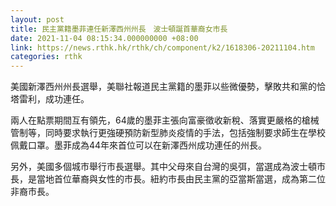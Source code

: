 ```yaml
---
layout: post
title: 民主黨籍墨菲連任新澤西州州長　波士頓誕首華裔女市長
date: 2021-11-04 08:15:34.000000000 +08:00
link: https://news.rthk.hk/rthk/ch/component/k2/1618306-20211104.htm
categories: rthk
---
```


美國新澤西州州長選舉，美聯社報道民主黨籍的墨菲以些微優勢，擊敗共和黨的恰塔雷利，成功連任。

兩人在點票期間互有領先，64歲的墨菲主張向富豪徵收新稅、落實更嚴格的槍械管制等，同時要求執行更強硬預防新型肺炎疫情的手法，包括強制要求師生在學校佩戴口罩。墨菲成為44年來首位可以在新澤西州成功連任的州長。

另外，美國多個城市舉行市長選舉。其中父母來自台灣的吳弭，當選成為波士頓市長，是當地首位華裔與女性的市長。紐約市長由民主黨的亞當斯當選，成為第二位非裔市長。
